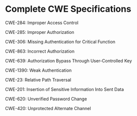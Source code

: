 

# Complete CWE Specifications

CWE-284: Improper Access Control

CWE-285: Improper Authorization

CWE-306: Missing Authentication for Critical Function

CWE-863: Incorrect Authorization

CWE-639: Authorization Bypass Through User-Controlled Key

CWE-1390: Weak Authentication

CWE-23: Relative Path Traversal

CWE-201: Insertion of Sensitive Information Into Sent Data

CWE-620: Unverified Password Change

CWE-420: Unprotected Alternate Channel